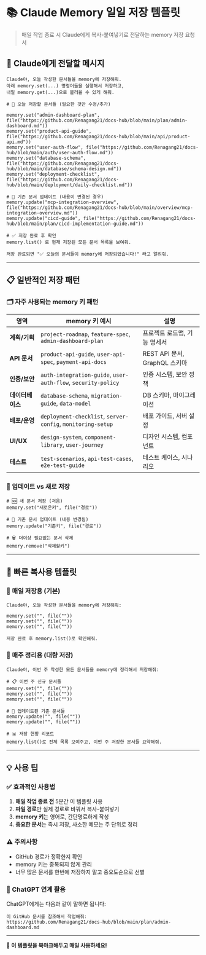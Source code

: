 # 📚 Claude Memory 일일 저장 템플릿

> 매일 작업 종료 시 Claude에게 복사-붙여넣기로 전달하는 memory 저장 요청서

## 🎯 Claude에게 전달할 메시지

```plaintext
Claude야, 오늘 작성한 문서들을 memory에 저장해줘.
아래 memory.set(...) 명령어들을 실행해서 저장하고, 
내일 memory.get(...)으로 불러올 수 있게 해줘.

# 📝 오늘 저장할 문서들 (필요한 것만 수정/추가)

memory.set("admin-dashboard-plan", file("https://github.com/Renagang21/docs-hub/blob/main/plan/admin-dashboard.md"))
memory.set("product-api-guide", file("https://github.com/Renagang21/docs-hub/blob/main/api/product-api.md"))
memory.set("user-auth-flow", file("https://github.com/Renagang21/docs-hub/blob/main/auth/user-auth-flow.md"))
memory.set("database-schema", file("https://github.com/Renagang21/docs-hub/blob/main/database/schema-design.md"))
memory.set("deployment-checklist", file("https://github.com/Renagang21/docs-hub/blob/main/deployment/daily-checklist.md"))

# 🔄 기존 문서 업데이트 (내용이 변경된 경우)
memory.update("mcp-integration-overview", file("https://github.com/Renagang21/docs-hub/blob/main/overview/mcp-integration-overview.md"))
memory.update("cicd-guide", file("https://github.com/Renagang21/docs-hub/blob/main/plan/cicd-implementation-guide.md"))

# ✅ 저장 완료 후 확인
memory.list() 로 현재 저장된 모든 문서 목록을 보여줘.

저장 완료되면 "✅ 오늘의 문서들이 memory에 저장되었습니다!" 라고 알려줘.
```

---

## 📋 일반적인 저장 패턴

### 🗂️ 자주 사용되는 memory 키 패턴

| 영역 | memory 키 예시 | 설명 |
|------|---------------|------|
| **계획/기획** | `project-roadmap`, `feature-spec`, `admin-dashboard-plan` | 프로젝트 로드맵, 기능 명세서 |
| **API 문서** | `product-api-guide`, `user-api-spec`, `payment-api-docs` | REST API 문서, GraphQL 스키마 |
| **인증/보안** | `auth-integration-guide`, `user-auth-flow`, `security-policy` | 인증 시스템, 보안 정책 |
| **데이터베이스** | `database-schema`, `migration-guide`, `data-model` | DB 스키마, 마이그레이션 |
| **배포/운영** | `deployment-checklist`, `server-config`, `monitoring-setup` | 배포 가이드, 서버 설정 |
| **UI/UX** | `design-system`, `component-library`, `user-journey` | 디자인 시스템, 컴포넌트 |
| **테스트** | `test-scenarios`, `api-test-cases`, `e2e-test-guide` | 테스트 케이스, 시나리오 |

### 🔄 업데이트 vs 새로 저장

```plaintext
# 🆕 새 문서 저장 (처음)
memory.set("새로운키", file("경로"))

# 🔄 기존 문서 업데이트 (내용 변경됨)
memory.update("기존키", file("경로"))

# 🗑️ 더이상 필요없는 문서 삭제
memory.remove("삭제할키")
```

---

## 🚀 빠른 복사용 템플릿

### 📅 매일 저장용 (기본)

```plaintext
Claude야, 오늘 작성한 문서들을 memory에 저장해줘:

memory.set("", file(""))
memory.set("", file(""))
memory.set("", file(""))

저장 완료 후 memory.list()로 확인해줘.
```

### 📅 매주 정리용 (대량 저장)

```plaintext
Claude야, 이번 주 작성한 모든 문서들을 memory에 정리해서 저장해줘:

# 📋 이번 주 신규 문서들
memory.set("", file(""))
memory.set("", file(""))
memory.set("", file(""))

# 🔄 업데이트된 기존 문서들  
memory.update("", file(""))
memory.update("", file(""))

# 📊 저장 현황 리포트
memory.list()로 전체 목록 보여주고, 이번 주 저장한 문서들 요약해줘.
```

---

## 💡 사용 팁

### ✅ 효과적인 사용법
1. **매일 작업 종료 전** 5분간 이 템플릿 사용
2. **파일 경로**만 실제 경로로 바꿔서 복사-붙여넣기
3. **memory 키**는 영어로, 간단명료하게 작성
4. **중요한 문서**는 즉시 저장, 사소한 메모는 주 단위로 정리

### ⚠️ 주의사항
- GitHub 경로가 정확한지 확인
- memory 키는 중복되지 않게 관리
- 너무 많은 문서를 한번에 저장하지 말고 중요도순으로 선별

### 🔗 ChatGPT 연계 활용
ChatGPT에게는 다음과 같이 말하면 됩니다:
```plaintext
이 GitHub 문서를 참조해서 작업해줘:
https://github.com/Renagang21/docs-hub/blob/main/plan/admin-dashboard.md
```

---

**💾 이 템플릿을 북마크해두고 매일 사용하세요!**
